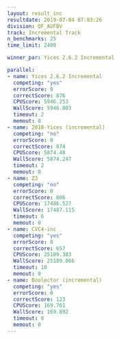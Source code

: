 ```yaml
---
layout: result_inc
resultdate: 2019-07-04 07:03:26
division: QF_AUFBV
track: Incremental Track
n_benchmarks: 25
time_limit: 2400

winner_par: Yices 2.6.2 Incremental

parallel:
- name: Yices 2.6.2 Incremental
  competing: "yes"
  errorScore: 0
  correctScore: 876
  CPUScore: 5946.253
  WallScore: 5946.003
  timeout: 2
  memout: 0
- name: 2018-Yices (incremental)
  competing: "no"
  errorScore: 0
  correctScore: 874
  CPUScore: 5874.48
  WallScore: 5874.247
  timeout: 2
  memout: 0
- name: Z3
  competing: "no"
  errorScore: 0
  correctScore: 806
  CPUScore: 17486.527
  WallScore: 17487.115
  timeout: 6
  memout: 0
- name: CVC4-inc
  competing: "yes"
  errorScore: 0
  correctScore: 657
  CPUScore: 25189.383
  WallScore: 25189.066
  timeout: 10
  memout: 0
- name: Boolector (incremental)
  competing: "yes"
  errorScore: 0
  correctScore: 123
  CPUScore: 169.761
  WallScore: 169.892
  timeout: 0
  memout: 0
---
```

